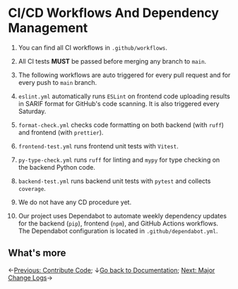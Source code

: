 # CI/CD Workflows And Dependency Management

1. You can find all CI workflows in `.github/workflows`.

2. All CI tests **MUST** be passed before merging any branch to `main`.

3. The following workflows are auto triggered for every pull request and for every push to `main` branch.

4. `eslint.yml` automatically runs `ESLint` on frontend code uploading results in SARIF format for GitHub's code scanning. It is also triggered every Saturday.

5. `format-check.yml` checks code formatting on both backend (with `ruff`) and frontend (with `prettier`).

6. `frontend-test.yml` runs frontend unit tests with `Vitest`.

7. `py-type-check.yml` runs `ruff` for linting and `mypy` for type checking on the backend Python code.

8. `backend-test.yml` runs backend unit tests with `pytest` and collects `coverage`.

9. We do not have any CD procedure yet.

10. Our project uses Dependabot to automate weekly dependency updates for the backend (`pip`), frontend (`npm`), and GitHub Actions workflows. The Dependabot configuration is located in `.github/dependabot.yml`.

## What's more
←[Previous: Contribute Code](contribute-code.md); ↓[Go back to Documentation](./README.md); [Next: Major Change Logs](change-log.md)→
